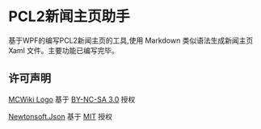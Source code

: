# PCL2新闻主页助手
基于WPF的编写PCL2新闻主页的工具,使用 Markdown 类似语法生成新闻主页 Xaml 文件。主要功能已编写完毕。

## 许可声明
[MCWiki Logo](https://minecraft.fandom.com/zh/wiki/File:Site-logo.png) 基于 [BY-NC-SA 3.0](https://creativecommons.org/licenses/by-nc-sa/3.0/deed.zh) 授权

[Newtonsoft.Json](https://www.newtonsoft.com/json) 基于 [MIT](https://opensource.org/licenses/MIT) 授权